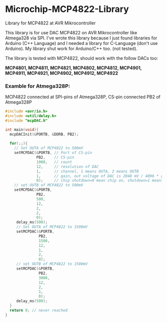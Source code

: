 # Microchip-MCP4822-Library
Library for MCP4822 at AVR Mikrocontroller

This library is for use DAC MCP4822 on AVR Mikrocontroller like Atmega328 via SPI.
I've wrote this library because I just found libraries for Arduino (C++ Language) and I needed a library for C-Language (don't use Arduino).
My library shut work for Arduino/C++ too. (not tested).

The library is tested with MCP4822, should work with the follow DACs too:

<b>MCP4801, MCP4811, MCP4821, MCP4802, MCP4812, MCP4901, MCP4911, MCP4921, MCP4902, MCP4912, MCP4922</b>

<h3>Examble for Atmega328P:</h3>

MCP4822 connected at SPI-pins of Atmega328P, CS-pin connected PB2 of Atmega328P

```c
#include <avr/io.h>
#include <util/delay.h>
#include "mcpDAC.h"

int main(void){
  mcpDACInit(&PORTB, &DDRB, PB2);
  
  for(;;){
    // Set OUTA of MCP4822 to 500mV
    setMCPDAC(&PORTB, // Port of CS-pin
              PB2,    // CS-pin
              1000,   // count
              12,     // resolution of DAC
              1,      // channel, 1 means OUTA, 2 means OUTB
              1,      // gain, out voltage of DAC is 2048 mV / 4096 * gain * count
              0);     // chip shutdown=0 mean chip on, shutdown=1 means chip off
    // set OUTB of MCP4822 to 500mV
    setMCPDAC(&PORTB,
              PB2,
              500,
              12,
              2,
              2,
              0);
     delay_ms(500);
     // Set OUTA of MCP4822 to 1500mV
     setMCPDAC(&PORTB, 
               PB2,  
               1500, 
               12,   
               1,    
               2,    
               0);   
     // set OUTB of MCP4822 to 1500mV
     setMCPDAC(&PORTB,
               PB2,
               3000,
               12,
               2,
               1,
               0);
     delay_ms(500);
  }
  return 0; // never reached
}
```
